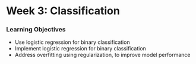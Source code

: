 # Week 3: Classification

### Learning Objectives

* Use logistic regression for binary classification
* Implement logistic regression for binary classification
* Address overfitting using regularization, to improve model performance